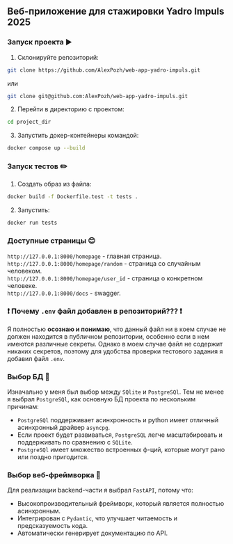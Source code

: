 ## Веб-приложение для стажировки Yadro Impuls 2025

### Запуск проекта ▶️
1) Склонируйте репозиторий:
```bash
git clone https://github.com/AlexPozh/web-app-yadro-impuls.git
```
или
```bash
git clone git@github.com:AlexPozh/web-app-yadro-impuls.git
```

2) Перейти в директорию с проектом:
```bash
cd project_dir
```
3) Запустить докер-контейнеры командой:
```bash
docker compose up --build
```

### Запуск тестов ✏️
1) Создать образ из файла:
```bash
docker build -f Dockerfile.test -t tests .
```
2) Запустить:
```bash
docker run tests
```

### Доступные страницы 😊
`http://127.0.0.1:8000/homepage` - главная страница.\
`http://127.0.0.1:8000/homepage/random` - страница со случайным человеком.\
`http://127.0.0.1:8000/homepage/user_id` - страница о конкретном человеке.\
`http://127.0.0.1:8000/docs` - swagger.

### ❗ Почему `.env` файл добавлен в репозиторий??? ❗
Я полностью **осознаю и понимаю**, что данный файл ни в коем случае не должен находится в публичном репозитории, особенно если в нем имеются различные секреты. Однако в моем случае файл не содержит никаких секретов, поэтому для удобства проверки тестового задания я добавил файл `.env`.

### Выбор БД 🤔
Изначально у меня был выбор между `SQlite` и `PostgreSQl`. Тем не менее я выбрал `PostgreSQl`, как основную БД проекта по нескольким причинам:
* `PostgreSQl` поддерживает асинхронность и python имеет отличный асинхронный драйвер `asyncpg`.
* Если проект будет развиваться, `PostgreSQL` легче масштабировать и поддерживать по сравнению с `SQLite`.
* `PostgreSQl` имеет множество встроенных ф-ций, которые могут рано или поздно пригодится.

### Выбор веб-фреймворка 🤔
Для реализации backend-части я выбрал `FastAPI`, потому что: 
* Высокопроизводительный фреймворк, который является полностью асинхронным.
* Интегрирован с `Pydantic`, что улучшает читаемость и предсказуемость кода.
* Автоматически генерирует документацию по API.
